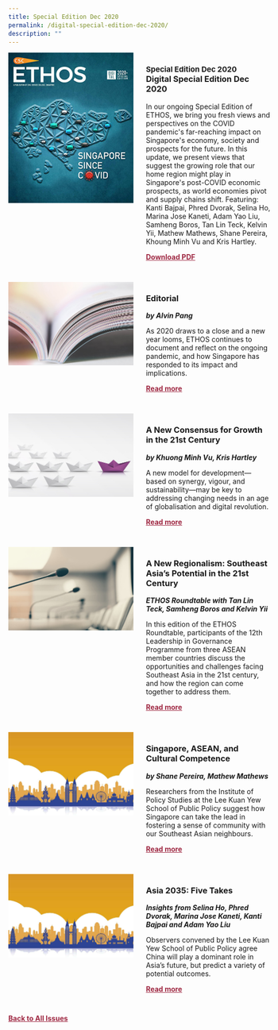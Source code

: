 ```yaml
---
title: Special Edition Dec 2020
permalink: /digital-special-edition-dec-2020/
description: ""
---
```

<style>

.back a
{
	color: #9f2943;
	font-weight: bold;
	}
	
.cat
   {
   font-size: 15px;
   }

.text
{
	width: 50%;
}	
	
.img1 img
{
margin-top:25px;	
}	
	
.img img
{
margin-top:15px;	
}		
	
.button1 a
{
	color: #9f2943;
	font-weight:bold;
}
	

.grid-container {
	display: grid;
	grid-template-columns: 50% 50%;
	grid-column-gap: 5%;
	margin-bottom: 5%;
	}	
	
@media only screen and (max-width: 600px) {
	.grid-container {
		display: block;
	}
}	
</style>


<div class="grid-container">
	<div><img src="/images/Ethos_Thumbnails_Cover/ethosdigital2020specialedition.jpg"></div>
	<div>
		<h3><span class="cat">Special Edition Dec 2020</span><br>Digital Special Edition Dec 2020</h3>
		<p>In our ongoing Special Edition of ETHOS, we bring you fresh views and perspectives on the COVID pandemic's far-reaching impact on Singapore's economy, society and prospects for the future. In this update, we present views that suggest the growing role that our home region might play in Singapore's post-COVID economic prospects, as world economies pivot and supply chains shift. Featuring: Kanti Bajpai, Phred Dvorak, Selina Ho, Marina Jose Kaneti, Adam Yao Liu, Samheng Boros, Tan Lin Teck, Kelvin Yii, Mathew Mathews, Shane Pereira, Khoung Minh Vu and Kris Hartley.</p>
		<div class="button1"><a target="_blank" href="">Download PDF</a></div>
	</div>
</div>

<br>

<div class="grid-container">
	<div><img src="/images/Landing_Banner_Images/tile_editorial.jpg"></div>
	<div>
		<h3>Editorial</h3>
		<b><i>by Alvin Pang</i></b>
		<p>As 2020 draws to a close and a new year looms, ETHOS continues to document and reflect on the ongoing pandemic, and how Singapore has responded to its impact and implications.</p>
		<div class="button1"><a href="/special-edition-dec-2020/editorial/">Read more</a></div>
	</div>
</div>

<br>

<div class="grid-container">
	<div><img src="/images/Cropped_images/Ethos_Digital_Special_Dec/D_SEditionDec_Teaser_New%20Consensus%20for%20Growth.jpg"></div>
	<div>
		<h3>A New Consensus for Growth in the 21st Century</h3>
		<b><i>by Khuong Minh Vu, Kris Hartley</i></b>
		<p>A new model for development—based on synergy, vigour, and sustainability—may be key to addressing changing needs in an age of globalisation and digital revolution.</p>
		<div class="button1"><a href="/special-edition-dec-2020/a-new-consensus-for-growth-in-the-21st-century/">Read more</a></div>
	</div>
</div>

<br>

<div class="grid-container">
	<div><img src="/images/Landing_Banner_Images/tile_roundtable.jpg"></div>
	<div>
		<h3>A New Regionalism: Southeast Asia’s Potential in the 21st Century</h3>
		<b><i>ETHOS Roundtable with Tan Lin Teck, Samheng Boros and Kelvin Yii</i></b>
		<p>In this edition of the ETHOS Roundtable, participants of the 12th Leadership in Governance Programme from three ASEAN member countries discuss the opportunities and challenges facing Southeast Asia in the 21st century, and how the region can come together to address them.</p>
		<div class="button1"><a href="/special-edition-dec-2020/a-new-regionalism-southeast-asia-s-potential-in-the-21st-century/">Read more</a></div>
	</div>
</div>

<br>

<div class="grid-container">
	<div><img src="/images/Cropped_images/Ethos_Digital_Special_Dec/D_SEditionDec_Teaser_Cultural%20Competence.jpg"></div>
	<div>
		<h3>Singapore, ASEAN, and Cultural Competence</h3>
		<b><i>by Shane Pereira, Mathew Mathews</i></b>
		<p>Researchers from the Institute of Policy Studies at the Lee Kuan Yew School of Public Policy suggest how Singapore can take the lead in fostering a sense of community with our Southeast Asian neighbours.</p>
		<div class="button1"><a href="/special-edition-dec-2020/singapore-asean-and-cultural-competence/">Read more</a></div>
	</div>
</div>

<br>

<div class="grid-container">
	<div><img src="/images/Cropped_images/Ethos_Digital_Special_Dec/D_SEditionDec_Teaser_Cultural%20Competence.jpg"></div>
	<div>
		<h3>Asia 2035: Five Takes</h3>
		<b><i>Insights from Selina Ho, Phred Dvorak, Marina Jose Kaneti, Kanti Bajpai and Adam Yao Liu</i></b>
		<p>Observers convened by the Lee Kuan Yew School of Public Policy agree China will play a dominant role in Asia’s future, but predict a variety of potential outcomes.</p>
		<div class="button1"><a href="/special-edition-dec-2020/asia-2035-five-takes/">Read more</a></div>
	</div>
</div>

<br>

<div class="back">
<a href="/all-issues/">Back to All Issues</a>
</div>